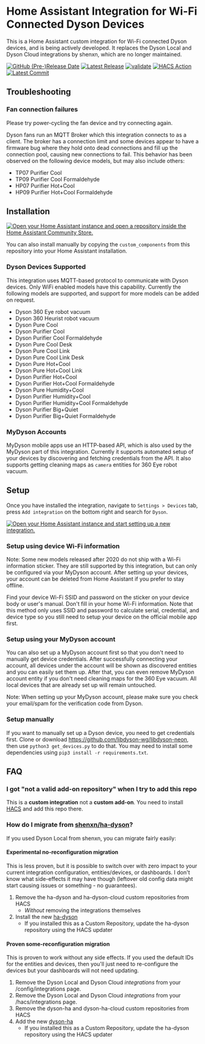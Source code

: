 # Home Assistant Integration for Wi-Fi Connected Dyson Devices

This is a Home Assistant custom integration for Wi-Fi connected Dyson devices, and is being actively developed. It replaces the Dyson Local and Dyson Cloud integrations by shenxn, which are no longer maintained.

[![GitHub (Pre-)Release Date](https://img.shields.io/github/release-date-pre/libdyson-wg/ha-dyson)](https://github.com/libdyson-wg/ha-dyson/releases/)
[![Latest Release](https://badgen.net/github/release/libdyson-wg/ha-dyson)](https://github.com/libdyson-wg/ha-dyson/releases/)
[![validate](https://badgen.net/github/checks/libdyson-wg/ha-dyson/main/validate)](https://github.com/libdyson-wg/ha-dyson/actions/workflows/hassfest.yaml)
[![HACS Action](https://badgen.net/github/checks/libdyson-wg/ha-dyson/main/HACS%20Action)](https://github.com/libdyson-wg/ha-dyson/actions/workflows/hacs.yaml)
[![Latest Commit](https://badgen.net/github/last-commit/libdyson-wg/ha-dyson/main)](https://github.com/libdyson-wg/ha-dyson/commit/HEAD)

## Troubleshooting

### Fan connection failures

Please try power-cycling the fan device and try connecting again. 

Dyson fans run an MQTT Broker which this integration connects to as a client. The broker has a connection limit and some devices appear to have a firmware bug where they hold onto dead connections and fill up the connection pool, causing new connections to fail. This behavior has been observed on the following device models, but may also include others:

- TP07 Purifier Cool
- TP09 Purifier Cool Formaldehyde
- HP07 Purifier Hot+Cool
- HP09 Purifier Hot+Cool Formaldehyde

## Installation

[![Open your Home Assistant instance and open a repository inside the Home Assistant Community Store.](https://my.home-assistant.io/badges/hacs_repository.svg)](https://my.home-assistant.io/redirect/hacs_repository/?owner=libdyson-wg&repository=ha-dyson&category=integration)

You can also install manually by copying the `custom_components` from this repository into your Home Assistant installation.

### Dyson Devices Supported

This integration uses MQTT-based protocol to communicate with Dyson devices. Only WiFi enabled models have this capability. Currently the following models are supported, and support for more models can be added on request.

- Dyson 360 Eye robot vacuum
- Dyson 360 Heurist robot vacuum
- Dyson Pure Cool
- Dyson Purifier Cool
- Dyson Purifier Cool Formaldehyde
- Dyson Pure Cool Desk
- Dyson Pure Cool Link
- Dyson Pure Cool Link Desk
- Dyson Pure Hot+Cool
- Dyson Pure Hot+Cool Link
- Dyson Purifier Hot+Cool
- Dyson Purifier Hot+Cool Formaldehyde
- Dyson Pure Humidity+Cool
- Dyson Purifier Humidity+Cool
- Dyson Purifier Humidity+Cool Formaldehyde
- Dyson Purifier Big+Quiet
- Dyson Purifier Big+Quiet Formaldehyde

### MyDyson Accounts

MyDyson mobile apps use an HTTP-based API, which is also used by the MyDyson part of this integration. Currently it supports automated setup of your devices by discovering and fetching credentials from the API. It also supports getting cleaning maps as `camera` entities for 360 Eye robot vacuum.

## Setup

Once you have installed the integration, navigate to `Settings > Devices` tab, press `Add integration` on the bottom right and search for `Dyson`.

[![Open your Home Assistant instance and start setting up a new integration.](https://my.home-assistant.io/badges/config_flow_start.svg)](https://my.home-assistant.io/redirect/config_flow_start/?domain=ha-dyson)


### Setup using device Wi-Fi information

Note: Some new models released after 2020 do not ship with a Wi-Fi information sticker. They are still supported by this integration, but can only be configured via your MyDyson account. After setting up your devices, your account can be deleted from Home Assistant if you prefer to stay offline.

Find your device Wi-Fi SSID and password on the sticker on your device body or user's manual. Don't fill in your home Wi-Fi information. Note that this method only uses SSID and password to calculate serial, credential, and device type so you still need to setup your device on the official mobile app first.

### Setup using your MyDyson account

You can also set up a MyDyson account first so that you don't need to manually get device credentials. After successfully connecting your account, all devices under the account will be shown as discovered entities and you can easily set them up. After that, you can even remove MyDyson account entity if you don't need cleaning maps for the 360 Eye vacuum. All local devices that are already set up will remain untouched.

Note: When setting up your MyDyson account, please make sure you check your email/spam for the verification code from Dyson.

### Setup manually

If you want to manually set up a Dyson device, you need to get credentials first. Clone or download https://github.com/libdyson-wg/libdyson-neon, then use `python3 get_devices.py` to do that. You may need to install some dependencies using `pip3 install -r requirements.txt`.

## FAQ

### I got "not a valid add-on repository" when I try to add this repo

This is a **custom integration** not a **custom add-on**. You need to install [HACS](https://hacs.xyz/) and add this repo there.


### How do I migrate from [shenxn/ha-dyson](https://github.com/shenxn/ha-dyson)?

If you used Dyson Local from shenxn, you can migrate fairly easily:

#### Experimental no-reconfiguration migration

 This is less proven, but it is possible to switch over with zero impact to your current integration configuration, entities/devices, or dashboards. I don't know what side-effects it may have though (leftover old config data might start causing issues or something - no guarantees).

1. Remove the ha-dyson and ha-dyson-cloud custom repositories from HACS
    - _Without_ removing the integrations themselves
3. Install the new [ha-dyson](https://github.com/libdyson-wg/ha-dyson)
    - If you installed this as a Custom Repository, update the ha-dyson repository using the HACS updater

#### Proven some-reconfiguration migration

This is proven to work without any side effects. If you used the default IDs for the entities and devices, then you'll just need to re-configure the devices but your dashboards will not need updating.

1. Remove the Dyson Local and Dyson Cloud _integrations_ from your /config/integrations page.
1. Remove the Dyson Local and Dyson Cloud _integrations_ from your /hacs/integrations page.
2. Remove the dyson-ha and dyson-ha-cloud custom repositories from HACS
3. Add the new [dyson-ha](https://github.com/libdyson-wg/ha-dyson)
    - If you installed this as a Custom Repository, update the ha-dyson repository using the HACS updater
